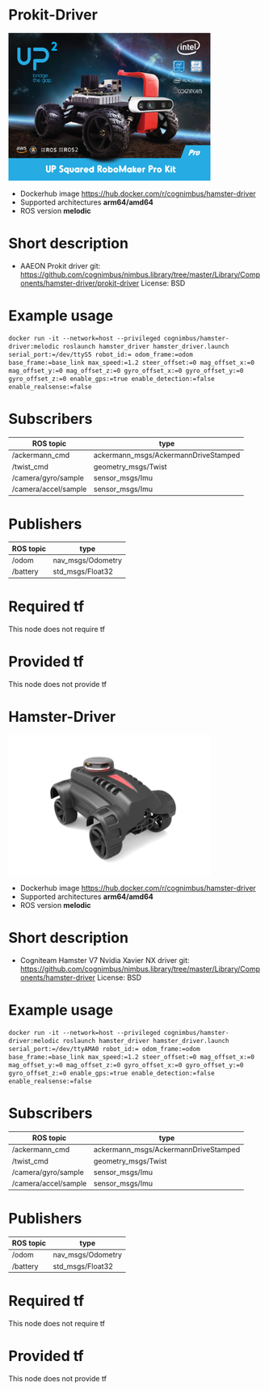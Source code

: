 # Prokit-Driver

<img src="./prokit-driver/RobomakerProKit-sticker.jpg" alt="prokit-driver" width="400"/>

* Dockerhub image https://hub.docker.com/r/cognimbus/hamster-driver
* Supported architectures <b>arm64/amd64</b>
* ROS version <b>melodic</b>

# Short description
* AAEON Prokit driver 
git: https://github.com/cognimbus/nimbus.library/tree/master/Library/Components/hamster-driver/prokit-driver
License: BSD

# Example usage
```
docker run -it --network=host --privileged cognimbus/hamster-driver:melodic roslaunch hamster_driver hamster_driver.launch serial_port:=/dev/ttyS5 robot_id:= odom_frame:=odom base_frame:=base_link max_speed:=1.2 steer_offset:=0 mag_offset_x:=0 mag_offset_y:=0 mag_offset_z:=0 gyro_offset_x:=0 gyro_offset_y:=0 gyro_offset_z:=0 enable_gps:=true enable_detection:=false enable_realsense:=false
```

# Subscribers
ROS topic | type
--- | ---
/ackermann_cmd | ackermann_msgs/AckermannDriveStamped
/twist_cmd | geometry_msgs/Twist
/camera/gyro/sample | sensor_msgs/Imu
/camera/accel/sample | sensor_msgs/Imu


# Publishers
ROS topic | type
--- | ---
/odom | nav_msgs/Odometry
/battery | std_msgs/Float32


# Required tf
This node does not require tf


# Provided tf
This node does not provide tf


# Hamster-Driver

<img src="./hamster-driver/nimbusc.png" alt="hamster-driver" width="400"/>

* Dockerhub image https://hub.docker.com/r/cognimbus/hamster-driver
* Supported architectures <b>arm64/amd64</b>
* ROS version <b>melodic</b>

# Short description
* Cogniteam Hamster V7 Nvidia Xavier NX driver
git: https://github.com/cognimbus/nimbus.library/tree/master/Library/Components/hamster-driver
License: BSD

# Example usage
```
docker run -it --network=host --privileged cognimbus/hamster-driver:melodic roslaunch hamster_driver hamster_driver.launch serial_port:=/dev/ttyAMA0 robot_id:= odom_frame:=odom base_frame:=base_link max_speed:=1.2 steer_offset:=0 mag_offset_x:=0 mag_offset_y:=0 mag_offset_z:=0 gyro_offset_x:=0 gyro_offset_y:=0 gyro_offset_z:=0 enable_gps:=true enable_detection:=false enable_realsense:=false
```

# Subscribers
ROS topic | type
--- | ---
/ackermann_cmd | ackermann_msgs/AckermannDriveStamped
/twist_cmd | geometry_msgs/Twist
/camera/gyro/sample | sensor_msgs/Imu
/camera/accel/sample | sensor_msgs/Imu


# Publishers
ROS topic | type
--- | ---
/odom | nav_msgs/Odometry
/battery | std_msgs/Float32


# Required tf
This node does not require tf


# Provided tf
This node does not provide tf


